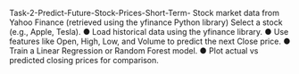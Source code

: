 Task-2-Predict-Future-Stock-Prices-Short-Term-
Stock market data from Yahoo Finance (retrieved using the yfinance Python library)
Select a stock (e.g., Apple, Tesla).
● Load historical data using the yfinance library.
● Use features like Open, High, Low, and Volume to predict the next Close price.
● Train a Linear Regression or Random Forest model.
● Plot actual vs predicted closing prices for comparison.
